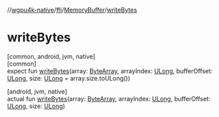 //[wgpu4k-native](../../../index.md)/[ffi](../index.md)/[MemoryBuffer](index.md)/[writeBytes](write-bytes.md)

# writeBytes

[common, android, jvm, native]\
[common]\
expect fun [writeBytes](write-bytes.md)(array: [ByteArray](https://kotlinlang.org/api/core/kotlin-stdlib/kotlin/-byte-array/index.html), arrayIndex: [ULong](https://kotlinlang.org/api/core/kotlin-stdlib/kotlin/-u-long/index.html), bufferOffset: [ULong](https://kotlinlang.org/api/core/kotlin-stdlib/kotlin/-u-long/index.html), size: [ULong](https://kotlinlang.org/api/core/kotlin-stdlib/kotlin/-u-long/index.html) = array.size.toULong())

[android, jvm, native]\
actual fun [writeBytes](write-bytes.md)(array: [ByteArray](https://kotlinlang.org/api/core/kotlin-stdlib/kotlin/-byte-array/index.html), arrayIndex: [ULong](https://kotlinlang.org/api/core/kotlin-stdlib/kotlin/-u-long/index.html), bufferOffset: [ULong](https://kotlinlang.org/api/core/kotlin-stdlib/kotlin/-u-long/index.html), size: [ULong](https://kotlinlang.org/api/core/kotlin-stdlib/kotlin/-u-long/index.html))